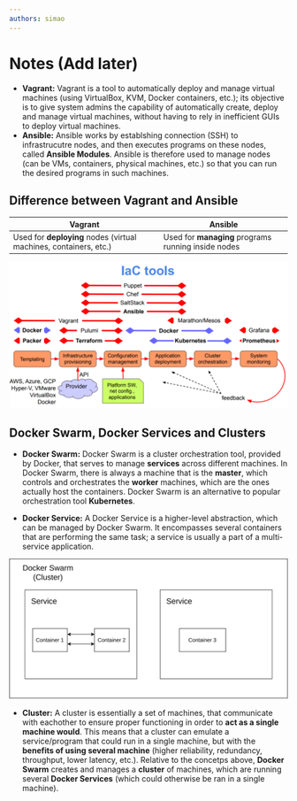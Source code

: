 ```yaml
---
authors: simao
---
```


# Notes (Add later)

- **Vagrant:** Vagrant is a tool to automatically deploy and manage virtual machines (using VirtualBox, KVM, Docker containers, etc.); its objective is to give system admins the capability of automatically create, deploy and manage virtual machines, without having to rely in inefficient GUIs to deploy virtual machines.
- **Ansible:** Ansible works by establshing connection (SSH) to infrastrucutre nodes, and then executes programs on these nodes, called **Ansible Modules**. Ansible is therefore used to manage nodes (can be VMs, containers, physical machines, etc.) so that you can run the desired programs in such machines.

## Difference between Vagrant and Ansible

|Vagrant     | Ansible      |
|------------|--------------|
|Used for **deploying** nodes (virtual machines, containers, etc.)| Used for **managing** programs running inside nodes|

![alt text](./image.png)

## Docker Swarm, Docker Services and Clusters

- **Docker Swarm:** Docker Swarm is a cluster orchestration tool, provided by Docker, that serves to manage **services** across different machines. In Docker Swarm, there is always a machine that is the **master**, which controls and orchestrates the **worker** machines, which are the ones actually host the containers. Docker Swarm is an alternative to popular orchestration tool **Kubernetes**.

- **Docker Service:** A Docker Service is a higher-level abstraction, which can be managed by Docker Swarm. It encompasses several containers that are performing the same task; a service is usually a part of a multi-service application.

![](docker_swarm_service_relationship.svg)

- **Cluster:** A cluster is essentially a set of machines, that communicate with eachother to ensure proper functioning in order to **act as a single machine would**. This means that a cluster can emulate a service/program that could run in a single machine, but with the **benefits of using several machine** (higher reliability, redundancy, throughput, lower latency, etc.). Relative to the concetps above, **Docker Swarm** creates and manages a **cluster** of machines, which are running several **Docker Services** (which could otherwise be ran in a single machine).
